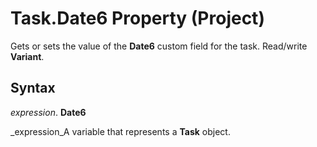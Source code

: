 
# Task.Date6 Property (Project)

Gets or sets the value of the  **Date6** custom field for the task. Read/write **Variant**.


## Syntax

 _expression_. **Date6**

 _expression_A variable that represents a  **Task** object.

